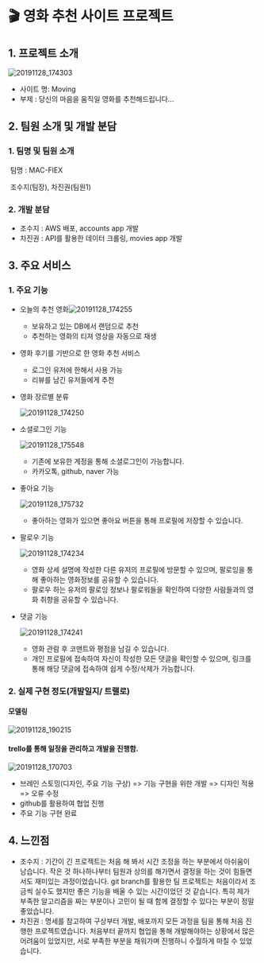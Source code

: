 # :clapper: 영화 추천 사이트 프로젝트

## 1. 프로젝트 소개

![20191128_174303](https://user-images.githubusercontent.com/52685241/69791279-8396f180-1207-11ea-81be-e3496240d43b.png)

- 사이트 명: Moving
- 부제 : 당신의 마음을 움직일 영화를 추천해드립니다...



## 2. 팀원 소개 및 개발 분담

### 1. 팀명 및 팀원 소개

​	팀명 : MAC-FlEX

​	조수지(팀장), 차진권(팀원1)

### 2. 개발 분담

- 조수지 : AWS 배포, accounts app 개발
- 차진권 : API를 활용한 데이터 크롤링, movies app 개발



## 3. 주요 서비스

### 1. 주요 기능

- 오늘의 추천 영화![20191128_174255](https://user-images.githubusercontent.com/52685241/69791397-ca84e700-1207-11ea-9c73-b64043a4a7b9.png)
  - 보유하고 있는 DB에서 랜덤으로 추천
  - 추천하는 영화의 티져 영상을 자동으로 재생

- 영화 후기를 기반으로 한 영화 추천 서비스

  - 로그인 유저에 한해서 사용 가능
  - 리뷰를 남긴 유저들에게 추천 

- 영화 장르별 분류

  ![20191128_174250](https://user-images.githubusercontent.com/52685241/69791455-ec7e6980-1207-11ea-8e23-60b2e39e2c75.png)

- 소셜로그인 기능

  ![20191128_175548](https://user-images.githubusercontent.com/52685241/69791676-5c8cef80-1208-11ea-9449-4d4d5df49a0e.png)

  - 기존에 보유한 계정을 통해 소셜로그인이 가능합니다.
  - 카카오톡, github, naver 가능

- 좋아요 기능

  ![20191128_175732](https://user-images.githubusercontent.com/52685241/69791808-9eb63100-1208-11ea-9e1a-3138a9ea4093.png)

  - 좋아하는 영화가 있으면 좋아요 버튼을 통해 프로필에 저장할 수 있습니다.

- 팔로우 기능

  ![20191128_174234](https://user-images.githubusercontent.com/52685241/69791554-15066380-1208-11ea-9112-08d3ed3a098a.png)

  - 영화 상세 설명에 작성한 다른 유저의 프로필에 방문할 수 있으며, 팔로잉을 통해 좋아하는 영화정보를 공유할 수 있습니다.
  - 팔로우 하는 유저의 팔로잉 정보나 팔로워들을 확인하여 다양한 사람들과의 영화 취향을 공유할 수 있습니다.

- 댓글 기능

  ![20191128_174241](https://user-images.githubusercontent.com/52685241/69791572-20598f00-1208-11ea-9572-94e9b75ac6d7.png)

  - 영화 관람 후 코맨트와 평점을 남길 수 있습니다.
  - 개인 프로필에 접속하여 자신이 작성한 모든 댓글을 확인할 수 있으며, 링크를 통해 해당 댓글에 접속하여 쉽게 수정/삭제가 가능합니다.



### 2. 실제 구현 정도(개발일지/ 트랠로)

#### 모델링

![20191128_190215](https://user-images.githubusercontent.com/52685241/69796692-c958b780-1211-11ea-8407-1b5e267c8ed2.png)



#### trello를 통해 일정을 관리하고 개발을 진행함.

![20191128_170703](https://user-images.githubusercontent.com/52685241/69791251-77129900-1207-11ea-8def-b0d57828d5cf.png)

- 브레인 스토밍(디자인, 주요 기능 구상) => 기능 구현을 위한 개발 => 디자인 적용 => 오류 수정
-  github를 활용하여 협업 진행
- 주요 기능 구현 완료



## 4. 느낀점

- 조수지 :  기간이 긴 프로젝트는 처음 해 봐서 시간 조정을 하는 부분에서 아쉬움이 남습니다. 작은 것 하나하나부터 팀원과 상의를 해가면서 결정을 하는 것이 힘들면서도 재미있는 과정이었습니다. git branch를 활용한 팀 프로젝트는 처음이라서 조금씩 실수도 했지만 좋은 기능을 배울 수 있는 시간이었던 것 같습니다. 특히 제가 부족한 알고리즘을 짜는 부분이나 고민이 될 때 함께 결정할 수 있다는 부분이 정말 좋았습니다. 
- 차진권 :  명세를 참고하여 구상부터 개발, 배포까지 모든 과정을 팀을 통해 처음 진행한 프로젝트였습니다. 처음부터 끝까지 협업을 통해 개발해야하는 상황에서 많은 어려움이 있었지만, 서로 부족한 부분을 채워가며 진행하니 수월하게 마칠 수 있었습니다.